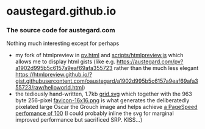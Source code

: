 # oaustegard.github.io
### The source code for austegard.com

Nothing much interesting except for perhaps 
* my fork of htmlpreview in [pv.html](https://github.com/oaustegard/oaustegard.github.io/blob/main/pv.html) and [scripts/htmlpreview.js](https://github.com/oaustegard/oaustegard.github.io/blob/main/scripts/htmlpreview.js) which allows me to display html gists (like e.g. https://austegard.com/pv?a1902d995b5c6157a9eaf69afa355723 rather than the much less elegant https://htmlpreview.github.io/?gist.githubusercontent.com/oaustegard/a1902d995b5c6157a9eaf69afa355723/raw/helloworld.html)
* the tediously hand-written, 1.7kb [grid.svg](https://github.com/oaustegard/oaustegard.github.io/blob/main/grid.svg) which together with the 963 byte 256-pixel [favicon-16x16.png](https://github.com/oaustegard/oaustegard.github.io/blob/main/favicon-16x16.png) is what generates the deliberatedly pixelated large Oscar the Grouch image and helps achieve [a PageSpeed perfomance of 100](https://pagespeed.web.dev/analysis/https-austegard-com/05sjfs157o?form_factor=desktop) (I could probably inline the svg for marginal improved performance but sacrificed SRP. KISS...)

